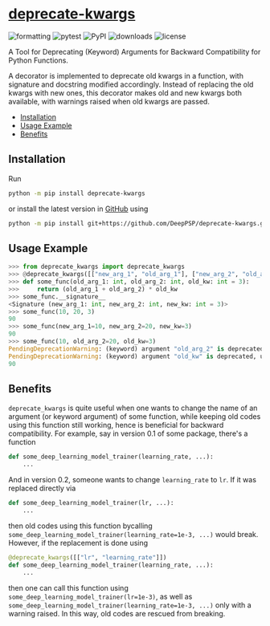 # [deprecate-kwargs](https://github.com/DeepPSP/deprecate-kwargs/)

![formatting](https://github.com/DeepPSP/deprecate-kwargs/actions/workflows/check-formatting.yml/badge.svg)
![pytest](https://github.com/DeepPSP/deprecate-kwargs/actions/workflows/run-pytest.yml/badge.svg)
![PyPI](https://img.shields.io/pypi/v/deprecate-kwargs?style=flat-square)
![downloads](https://img.shields.io/pypi/dm/deprecate-kwargs?style=flat-square)
![license](https://img.shields.io/github/license/DeepPSP/deprecate-kwargs?style=flat-square)

A Tool for Deprecating (Keyword) Arguments for Backward Compatibility for Python Functions.

A decorator is implemented to deprecate old kwargs in a function, with signature and docstring modified accordingly.
Instead of replacing the old kwargs with new ones, this decorator makes old and new kwargs both available,
with warnings raised when old kwargs are passed.

<!-- toc -->

- [Installation](#installation)
- [Usage Example](#usage-example)
- [Benefits](#benefits)

<!-- tocstop -->

## Installation
Run
```bash
python -m pip install deprecate-kwargs
```
or install the latest version in [GitHub](https://github.com/DeepPSP/deprecate-kwargs/) using
```bash
python -m pip install git+https://github.com/DeepPSP/deprecate-kwargs.git
```

## Usage Example
```python
>>> from deprecate_kwargs import deprecate_kwargs
>>> @deprecate_kwargs([["new_arg_1", "old_arg_1"], ["new_arg_2", "old_arg_2"], ["new_kw", "old_kw"]])
>>> def some_func(old_arg_1: int, old_arg_2: int, old_kw: int = 3):
>>>     return (old_arg_1 + old_arg_2) * old_kw
>>> some_func.__signature__
<Signature (new_arg_1: int, new_arg_2: int, new_kw: int = 3)>
>>> some_func(10, 20, 3)
90
>>> some_func(new_arg_1=10, new_arg_2=20, new_kw=3)
90
>>> some_func(10, old_arg_2=20, old_kw=3)
PendingDeprecationWarning: (keyword) argument "old_arg_2" is deprecated, use "new_arg_2" instead
PendingDeprecationWarning: (keyword) argument "old_kw" is deprecated, use "new_kw" instead
90
```

## Benefits

`deprecate_kwargs` is quite useful when one wants to change the name of an argument (or keyword argument) of some function, while keeping old codes using this function still working, hence is beneficial for backward compatibility. For example, say in version 0.1 of some package, there's a function
```python
def some_deep_learning_model_trainer(learning_rate, ...):
    ...
```
And in version 0.2, someone wants to change `learning_rate` to `lr`. If it was replaced directly via
```python
def some_deep_learning_model_trainer(lr, ...):
    ...
```
then old codes using this function bycalling `some_deep_learning_model_trainer(learning_rate=1e-3, ...)` would break. However, if the replacement is done using
```python
@deprecate_kwargs([["lr", "learning_rate"]])
def some_deep_learning_model_trainer(learning_rate, ...):
    ...
```
then one can call this function using `some_deep_learning_model_trainer(lr=1e-3)`, as well as `some_deep_learning_model_trainer(learning_rate=1e-3, ...)` only with a warning raised. In this way, old codes are rescued from breaking.
